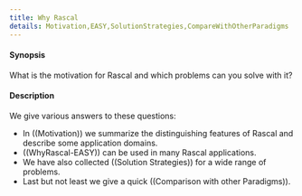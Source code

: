 ```yaml
---
title: Why Rascal
details: Motivation,EASY,SolutionStrategies,CompareWithOtherParadigms
---
```


#### Synopsis

What is the motivation for Rascal and which problems can you solve with it?

#### Description

We give various answers to these questions:

* In ((Motivation)) we summarize the distinguishing features of Rascal 
  and describe some application domains.
* ((WhyRascal-EASY)) can be used in many Rascal applications.
* We have also collected ((Solution Strategies)) for a wide range of problems.
* Last but not least we give a quick ((Comparison with other Paradigms)).
